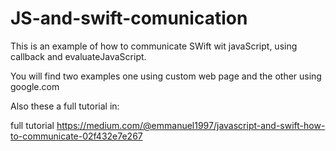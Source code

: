# JS-and-swift-comunication

This is an example of how to communicate SWift wit javaScript, using callback and evaluateJavaScript. 

You will find two examples one using custom web page and the other using google.com

Also these a full tutorial in: 

full tutorial https://medium.com/@emmanuel1997/javascript-and-swift-how-to-communicate-02f432e7e267


